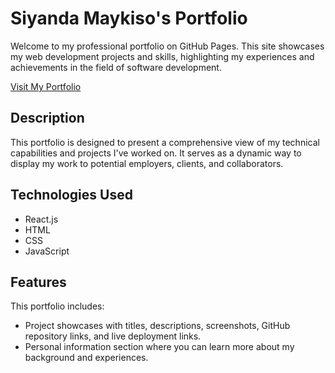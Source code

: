 # Siyanda Maykiso's Portfolio

Welcome to my professional portfolio on GitHub Pages. This site showcases my web development projects and skills, highlighting my experiences and achievements in the field of software development.

[Visit My Portfolio](https://siyandamaykiso.github.io/)

## Description

This portfolio is designed to present a comprehensive view of my technical capabilities and projects I've worked on. It serves as a dynamic way to display my work to potential employers, clients, and collaborators.

## Technologies Used

- React.js
- HTML
- CSS
- JavaScript

## Features

This portfolio includes:

- Project showcases with titles, descriptions, screenshots, GitHub repository links, and live deployment links.
- Personal information section where you can learn more about my background and experiences. 
